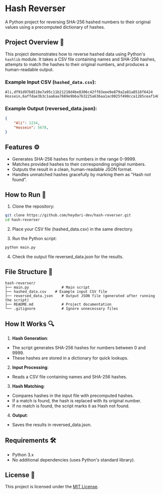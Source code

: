 # Hash Reverser

A Python project for reversing SHA-256 hashed numbers to their original values using a precomputed dictionary of hashes.

## Project Overview 📖 

This project demonstrates how to reverse hashed data using Python's `hashlib` module. It takes a CSV file containing names and SHA-256 hashes, attempts to match the hashes to their original numbers, and produces a human-readable output.

### Example Input CSV (`hashed_data.csv`):
```csv
Ali,df91d97b8518e7a95c11b21218d4be8306c42ff83eee9e879a2a81a8518f6424
Hossein,6affdae3b3c1aa6aa7689e9b6a7b3225a636aa1ac0025f490cca1285ceaf1487
```

### Example Output (reversed_data.json):

```json
{
    "Ali": 1234,
    "Hossein": 5678,
}
```
## Features ⚙️ 
- Generates SHA-256 hashes for numbers in the range 0-9999.
- Matches provided hashes to their corresponding original numbers.
- Outputs the result in a clean, human-readable JSON format.
- Handles unmatched hashes gracefully by marking them as "Hash not found".



## How to Run 🚀 

1. Clone the repository:

```bash
git clone https://github.com/heydari-dev/hash-reverser.git
cd hash-reverser
```

2. Place your CSV file (hashed_data.csv) in the same directory.

3. Run the Python script:

```bash
python main.py
```
4. Check the output file reversed_data.json for the results.

## File Structure 📂 

```
hash-reverser/
├── main.py               # Main script
├── hashed_data.csv    # Example input CSV file
├── reversed_data.json    # Output JSON file (generated after running the script)
├── README.md             # Project documentation
└── .gitignore            # Ignore unnecessary files
```

## How It Works 🔍 
1. **Hash Generation**:

- The script generates SHA-256 hashes for numbers between 0 and 9999.
- These hashes are stored in a dictionary for quick lookups.

2. **Input Processing**:

- Reads a CSV file containing names and SHA-256 hashes.

3. **Hash Matching**:

- Compares hashes in the input file with precomputed hashes.
- If a match is found, the hash is replaced with its original number.
- If no match is found, the script marks it as Hash not found.

4. **Output**:

- Saves the results in reversed_data.json.

## Requirements 🛠️ 
- Python 3.x
- No additional dependencies (uses Python's standard library).

## License 📄 
This project is licensed under the [MIT License](LICENSE).

